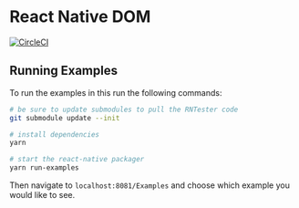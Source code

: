 # React Native DOM

[![CircleCI](https://circleci.com/gh/vincentriemer/react-native-dom.svg?style=svg&circle-token=96448c580730a065cb93c0a10af0f85f6c954166)](https://circleci.com/gh/vincentriemer/react-native-dom)

## Running Examples

To run the examples in this run the following commands:

```sh
# be sure to update submodules to pull the RNTester code
git submodule update --init

# install dependencies
yarn

# start the react-native packager
yarn run-examples
```

Then navigate to `localhost:8081/Examples` and choose which example you would
like to see.
